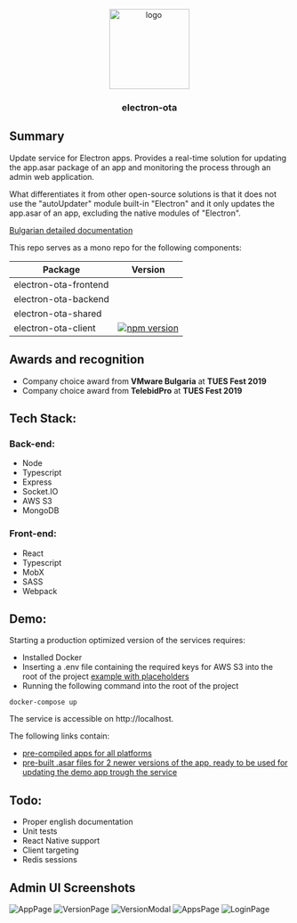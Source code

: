 <p align="center">
  <img alt="logo" src="https://i.imgur.com/G9DnSSU.png" width="144">
</p>

<h3 align="center">
  electron-ota
</h3>

## Summary

Update service for Electron apps. Provides a real-time solution for updating the app.asar package of an app and monitoring the process through an admin web application.

What differentiates it from other open-source solutions is that it does not use the "autoUpdater" module built-in "Electron" and it only updates the app.asar of an app, excluding the native modules of "Electron".

[Bulgarian detailed documentation](https://drive.google.com/file/d/1a0oHT2TD_kj3IdeEayJr8xQVgk2WVZHg/edit)

This repo serves as a mono repo for the following components:

| Package              | Version                                                                                                          |
|-----------------------|------------------------------------------------------------------------------------------------------------------|
| electron-ota-frontend |                                                                                                                  |
| electron-ota-backend  |                                                                                                                  |
| electron-ota-shared   |                                                                                                                  |
| electron-ota-client   | [![npm version](https://badge.fury.io/js/electron-ota-client.svg)](https://badge.fury.io/js/electron-ota-client) |

## Awards and recognition
* Company choice award from <b>VMware Bulgaria</b> at <b>TUES Fest 2019</b>
* Company choice award from <b>TelebidPro</b> at <b>TUES Fest 2019</b>

## Tech Stack:

### Back-end: 
* Node
* Typescript
* Express
* Socket.IO
* AWS S3
* MongoDB

### Front-end:
* React
* Typescript
* MobX
* SASS
* Webpack

## Demo:
Starting a production optimized version of the services requires:
* Installed Docker 
* Inserting a .env file containing the required keys for AWS S3 into the root of the project [example with placeholders](https://github.com/denishristov/electron-ota/blob/master/.env.example)
* Running the following command into the root of the project
```
docker-compose up
```
The service is accessible on http://localhost.

The following links contain:
* [pre-compiled apps for all platforms](https://drive.google.com/drive/folders/14E5ILM0WXYvB0T19GkCjwUu1RHeebMSM)
* [pre-built .asar files for 2 newer versions of the app, ready to be used for updating the demo app trough the service](https://drive.google.com/drive/folders/1uGzFqSQcVENd7xeqoNHBH6zza8UmHyvK)

## Todo: 
* Proper english documentation
* Unit tests
* React Native support
* Client targeting
* Redis sessions

## Admin UI Screenshots
![AppPage](https://i.imgur.com/SdK6Pfn.png)
![VersionPage](https://i.imgur.com/1HNVuuI.png)
![VersionModal](https://i.imgur.com/5gV6VaY.png)
![AppsPage](https://i.imgur.com/7VNncNU.png)
![LoginPage](https://i.imgur.com/lk2XyWg.png)
